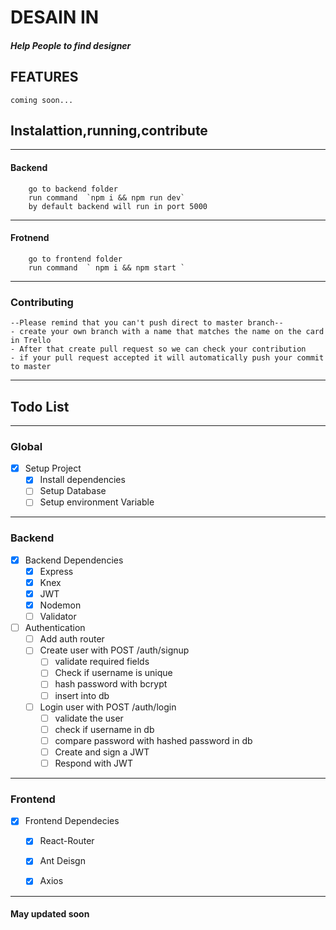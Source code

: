 # DESAIN IN 
##### Help People to find designer
## FEATURES
	coming soon...

## Instalattion,running,contribute
------------
#### Backend
 
		go to backend folder 
		run command  `npm i && npm run dev`
		by default backend will run in port 5000 


------------

#### Frotnend

		go to frontend folder
		run command  ` npm i && npm start `

------------
### Contributing 
    --Please remind that you can't push direct to master branch--
    - create your own branch with a name that matches the name on the card in Trello
    - After that create pull request so we can check your contribution 
    - if your pull request accepted it will automatically push your commit to master
    
------------
## Todo List
------------
###  Global
* [X] Setup Project
    *  [X] Install dependencies
    * [ ] Setup Database
    * [ ] Setup environment Variable
***
 ### Backend
 * [X] Backend Dependencies
    * [X] Express
    * [X] Knex
    * [X] JWT
    * [X] Nodemon
    * [ ] Validator 
* [ ] Authentication 
    * [ ] Add auth router
    * [ ] Create user with POST /auth/signup
	    * [ ] validate required fields
	    * [ ] Check if username is unique
	    * [ ] hash password with bcrypt
	    * [ ] insert into db
    * [ ] Login user with POST /auth/login
    	* [ ] validate the user
	    * [ ] check if username in db
		* [ ] compare password with hashed password in db
		* [ ] Create and sign a JWT
        * [ ] Respond with JWT
    
***
### Frontend 
* [X] Frontend Dependecies
    * [X] React-Router
    * [X] Ant Deisgn
    * [X] Axios


------------

#### May updated soon

